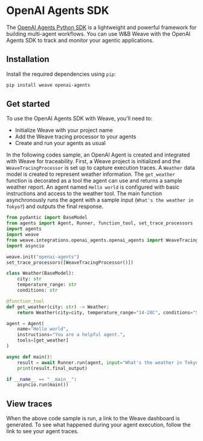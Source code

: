 
# OpenAI Agents SDK

The [OpenAI Agents Python SDK](https://github.com/openai/openai-agents-python) is a lightweight and powerful framework for building multi-agent workflows. You can use W&B Weave with the OpenAI Agents SDK to track and monitor your agentic applications.

## Installation

Install the required dependencies using `pip`: 

```bash
pip install weave openai-agents
```

## Get started

To use the OpenAI Agents SDK with Weave, you'll need to:

- Initialize Weave with your project name
- Add the Weave tracing processor to your agents
- Create and run your agents as usual

In the following codes sample, an OpenAI Agent is created and integrated with Weave for traceability. First, a Weave project is initialized and the `WeaveTracingProcessor` is set up to capture execution traces. A `Weather` data model is created to represent weather information. The `get_weather` function is decorated as a tool the agent can use and returns a sample weather report. An agent named `Hello world` is configured with basic instructions and access to the weather tool. The main function asynchronously runs the agent with a sample input (`What's the weather in Tokyo?`) and outputs the final response.

```python
from pydantic import BaseModel
from agents import Agent, Runner, function_tool, set_trace_processors
import agents
import weave
from weave.integrations.openai_agents.openai_agents import WeaveTracingProcessor
import asyncio

weave.init("openai-agents")
set_trace_processors([WeaveTracingProcessor()])

class Weather(BaseModel):
    city: str
    temperature_range: str
    conditions: str

@function_tool
def get_weather(city: str) -> Weather:
    return Weather(city=city, temperature_range="14-20C", conditions="Sunny with wind.")

agent = Agent(
    name="Hello world",
    instructions="You are a helpful agent.",
    tools=[get_weather]
)

async def main():
    result = await Runner.run(agent, input="What's the weather in Tokyo?")    
    print(result.final_output)

if __name__ == "__main__":
    asyncio.run(main())
```

## View traces

When the above code sample is run, a link to the Weave dashboard is generated. To see what happened during your agent execution, follow the link to see your agent traces. 
